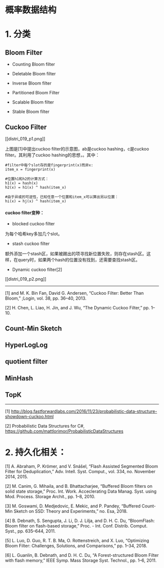 # 概率数据结构
# 1. 分类
## Bloom Filter

* Counting Bloom filter

* Deletable Bloom filter

* Inverse Bloom filter

* Partitioned Bloom Filter

* Scalable Bloom filter

* Stable Bloom filter

## Cuckoo Filter

[[distri_019_p1.png]]

上图是[1]中提出cuckoo filter的示意图，ab是cuckoo hashing，c是cuckoo filter。其利用了cuckoo hashing的思想，。其中：

~~~
#filter中每个slot存的是fingerprint(x)而非x:
item_x = fingerprint(x)

#位置h1和h2的计算方式：
h1(x) = hash(x)
h2(x) = h1(x) ^ hash(item_x)

#由于异或的可逆性，已知任意一个位置和item_x可以算出另以位置：
hi(x) = hj(x) ^ hash(item_x)
~~~

#### cuckoo filter变种：

* blocked cuckoo filter

为每个哈希key多加几个slot。

* stash cuckoo filter

额外添加一个stash区，如果被踢出的项寻找新位置失败，则存在stash区。这样，在query时，如果两个hash的位置没有找到，还需要查找stash区。

* Dynamic cuckoo filter[2]

[[distri_019_p2.png]]

---

[1] and M. K. Bin Fan, David G. Andersen, “Cuckoo Filter: Better Than Bloom,” ;Login, vol. 38, pp. 36–40, 2013.

[2] H. Chen, L. Liao, H. Jin, and J. Wu, “The Dynamic Cuckoo Filter,” pp. 1–10.

## Count-Min Sketch

## HyperLogLog

## quotient filter

## MinHash

## TopK

---

[1] http://blog.fastforwardlabs.com/2016/11/23/probabilistic-data-structure-showdown-cuckoo.html

[2] Probabilistic Data Structures for C#, https://github.com/mattlorimor/ProbabilisticDataStructures

# 2. 持久化相关：


[1] A. Abraham, P. Krömer, and V. Snášel, “Flash Assisted Segmented Bloom Filter for Deduplication,” Adv. Intell. Syst. Comput., vol. 334, no. November 2014, 2015.

[2] M. Canim, G. Mihaila, and B. Bhattacharjee, “Buffered Bloom filters on solid state storage,” Proc. Int. Work. Acceclerating Data Manag. Syst. using Mod. Process. Storage Archit., pp. 1–8, 2010.

[3] M. Goswami, D. Medjedovic, E. Mekic, and P. Pandey, “Buffered Count-Min Sketch on SSD: Theory and Experiments,” no. Esa, 2018.

[4] B. Debnath, S. Sengupta, J. Li, D. J. Lilja, and D. H. C. Du, “BloomFlash: Bloom filter on flash-based storage,” Proc. - Int. Conf. Distrib. Comput. Syst., pp. 635–644, 2011.

[5] L. Luo, D. Guo, R. T. B. Ma, O. Rottenstreich, and X. Luo, “Optimizing Bloom Filter: Challenges, Solutions, and Comparisons,” pp. 1–34, 2018.

[6] L. Guanlin, B. Debnath, and D. H. C. Du, “A Forest-structured Bloom Filter with flash memory,” IEEE Symp. Mass Storage Syst. Technol., pp. 1–6, 2011.